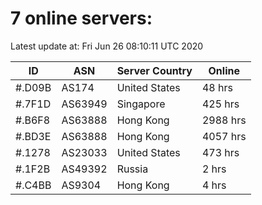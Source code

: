 # 7 online servers:

Latest update at: Fri Jun 26 08:10:11 UTC 2020

| ID | ASN | Server Country | Online |
| -- | --- | -------------- | ------ |
| #.D09B | AS174 | United States | 48 hrs |
| #.7F1D | AS63949 | Singapore | 425 hrs |
| #.B6F8 | AS63888 | Hong Kong | 2988 hrs |
| #.BD3E | AS63888 | Hong Kong | 4057 hrs |
| #.1278 | AS23033 | United States | 473 hrs |
| #.1F2B | AS49392 | Russia | 2 hrs |
| #.C4BB | AS9304 | Hong Kong | 4 hrs |


